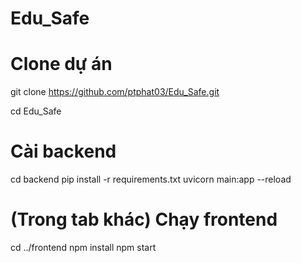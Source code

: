 # Edu_Safe

# Clone dự án
git clone https://github.com/ptphat03/Edu_Safe.git

cd Edu_Safe

# Cài backend
cd backend
pip install -r requirements.txt
uvicorn main:app --reload

# (Trong tab khác) Chạy frontend
cd ../frontend
npm install
npm start
